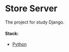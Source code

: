 # Store Server

The project for study Django.

#### Stack:

- [Python](https://www.python.org/downloads/)
